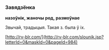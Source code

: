 ### Завядзёнка
**назоўнік, жаночы род, размоўнае**

Звычай, традыцыя. Такая з. была ў іх.

<a rel="author">[http://rv-blr.com/](http://rv-blr.com/slounik.jsp?letterId=0&maskId=0&pageId=984)</a>
